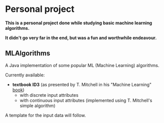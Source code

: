 # Personal project

**This is a personal project done while studying basic machine learning algorithms.**

**It didn't go very far in the end, but was a fun and worthwhile endeavour.**

## MLAlgorithms
A Java implementation of some popular ML (Machine Learning) algorithms.

Currently available: 
- **textbook ID3** (as presented by T. Mitchell in his "Machine Learning" [book](http://www.cs.cmu.edu/~tom/mlbook.html "Machine Learning - Tom Mitchell"))
  - with discrete input attributes
  - with continuous input attributes (implemented using T. Mitchell's simple algorithm)

A template for the input data will follow. 
